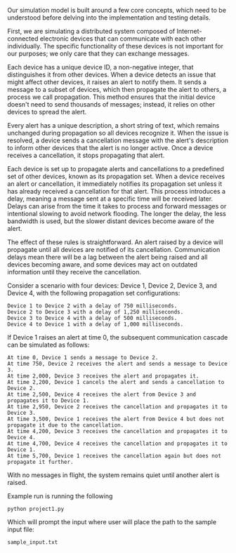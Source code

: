 Our simulation model is built around a few core concepts, which need to be understood before delving into the implementation and testing details.

First, we are simulating a distributed system composed of Internet-connected electronic devices that can communicate with each other individually. The specific functionality of these devices is not important for our purposes; we only care that they can exchange messages.

Each device has a unique device ID, a non-negative integer, that distinguishes it from other devices. When a device detects an issue that might affect other devices, it raises an alert to notify them. It sends a message to a subset of devices, which then propagate the alert to others, a process we call propagation. This method ensures that the initial device doesn't need to send thousands of messages; instead, it relies on other devices to spread the alert.

Every alert has a unique description, a short string of text, which remains unchanged during propagation so all devices recognize it. When the issue is resolved, a device sends a cancellation message with the alert's description to inform other devices that the alert is no longer active. Once a device receives a cancellation, it stops propagating that alert.

Each device is set up to propagate alerts and cancellations to a predefined set of other devices, known as its propagation set. When a device receives an alert or cancellation, it immediately notifies its propagation set unless it has already received a cancellation for that alert. This process introduces a delay, meaning a message sent at a specific time will be received later. Delays can arise from the time it takes to process and forward messages or intentional slowing to avoid network flooding. The longer the delay, the less bandwidth is used, but the slower distant devices become aware of the alert.

The effect of these rules is straightforward. An alert raised by a device will propagate until all devices are notified of its cancellation. Communication delays mean there will be a lag between the alert being raised and all devices becoming aware, and some devices may act on outdated information until they receive the cancellation.

Consider a scenario with four devices: Device 1, Device 2, Device 3, and Device 4, with the following propagation set configurations:

    Device 1 to Device 2 with a delay of 750 milliseconds.
    Device 2 to Device 3 with a delay of 1,250 milliseconds.
    Device 3 to Device 4 with a delay of 500 milliseconds.
    Device 4 to Device 1 with a delay of 1,000 milliseconds.

If Device 1 raises an alert at time 0, the subsequent communication cascade can be simulated as follows:

    At time 0, Device 1 sends a message to Device 2.
    At time 750, Device 2 receives the alert and sends a message to Device 3.
    At time 2,000, Device 3 receives the alert and propagates it.
    At time 2,200, Device 1 cancels the alert and sends a cancellation to Device 2.
    At time 2,500, Device 4 receives the alert from Device 3 and propagates it to Device 1.
    At time 2,950, Device 2 receives the cancellation and propagates it to Device 3.
    At time 3,500, Device 1 receives the alert from Device 4 but does not propagate it due to the cancellation.
    At time 4,200, Device 3 receives the cancellation and propagates it to Device 4.
    At time 4,700, Device 4 receives the cancellation and propagates it to Device 1.
    At time 5,700, Device 1 receives the cancellation again but does not propagate it further.

With no messages in flight, the system remains quiet until another alert is raised.

Example run is running the following
```
python project1.py
```

Which will prompt the input where user will place the path to the sample input file:
```
sample_input.txt
```
